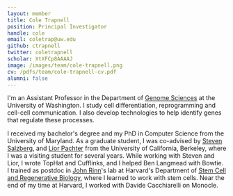 ```yaml
---
layout: member
title: Cole Trapnell
position: Principal Investigator
handle: cole
email: coletrap@uw.edu
github: ctrapnell
twitter: coletrapnell
scholar: XtXFCp8AAAAJ
image: /images/team/cole-trapnell.png
cv: /pdfs/team/cole-trapnell-cv.pdf
alumni: false
---
```


I'm an Assistant Professor in the Department of [Genome Sciences](http://www.gs.washington.edu/) at the University of Washington.  I study cell differentiation, reprogramming and cell-cell communication. I also develop technologies to help identify genes that regulate these processes.  

I received my bachelor's degree and my PhD in Computer Science from the University of Maryland. As a graduate student, I was co-advised by [Steven Salzberg](http://ccb.jhu.edu/people/salzberg/Salzberg/Salzberg_Lab_Home.html), and [Lior Pachter](http://math.berkeley.edu/~lpachter/) from the University of California, Berkeley, where I was a visiting student for several years. While working with Steven and Lior, I wrote TopHat and Cufflinks, and I helped Ben Langmead with Bowtie. I trained as postdoc in [John Rinn](http://www.rinnlab.com/)'s lab at Harvard's Department of [Stem Cell and Regenerative Biology](http://www.scrb.harvard.edu/), where I learned to work with stem cells.  Near the end of my time at Harvard, I worked with Davide Cacchiarelli on Monocle. 
